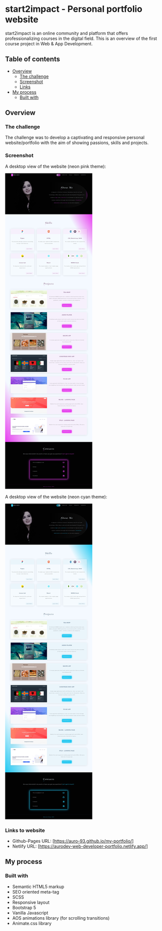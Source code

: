 # start2impact - Personal portfolio website

start2impact is an online community and platform that offers professionalizing courses in the digital field. This is an overview of the first course project in Web & App Development.

## Table of contents

- [Overview](#overview)
  - [The challenge](#the-challenge)
  - [Screenshot](#screenshot)
  - [Links](#links)
- [My process](#my-process)
  - [Built with](#built-with)

## Overview

### The challenge

The challenge was to develop a captivating and responsive personal website/portfolio with the aim of
showing passions, skills and projects.

### Screenshot

A desktop view of the website (neon pink theme):

![](assets/screenshots/desktop-pink.jpg)

A desktop view of the website (neon cyan theme):

![](assets/screenshots/desktop-cyan.jpg)

### Links to website

- Github-Pages URL: [https://auro-93.github.io/my-portfolio/]
- Netlify URL: [https://aurodev-web-developer-portfolio.netlify.app/]

## My process

### Built with

- Semantic HTML5 markup
- SEO oriented meta-tag
- SCSS
- Responsive layout
- Bootstrap 5
- Vanilla Javascript
- AOS animations library (for scrolling transitions)
- Animate.css library
